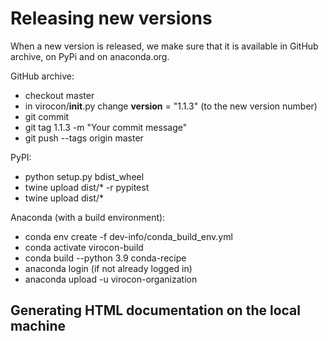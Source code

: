 # Releasing new versions

When a new version is released, we make sure that it is available in GitHub archive, on PyPi and on anaconda.org.

GitHub archive:
* checkout master
* in virocon/__init__.py change __version__ = "1.1.3" (to the new version number)
* git commit
* git tag 1.1.3 -m "Your commit message"
* git push --tags origin master

PyPI:
* python setup.py bdist_wheel
* twine upload dist/* -r pypitest 
* twine upload dist/*

Anaconda (with a build environment):
* conda env create -f dev-info/conda_build_env.yml
* conda activate virocon-build
* conda build --python 3.9 conda-recipe
* anaconda login (if not already logged in)
* anaconda upload -u virocon-organization <path of file mentioned in build>

 ## Generating HTML documentation on the local machine
  
